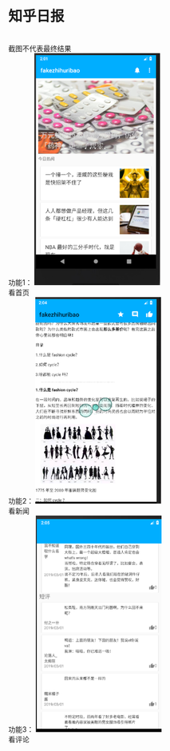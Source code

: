 

# 知乎日报
<br>截图不代表最终结果
<br>
功能1：
<img src="https://github.com/AsparaW/redrock.android.homework/blob/master/kaohe/img/1.png" width = "50%" height="50%"/>
<br>
看首页
<br>
功能2：
<img src="https://github.com/AsparaW/redrock.android.homework/blob/master/kaohe/img/2.png" width = "50%" height="50%"/>
<br>
看新闻
<br>
功能3：
<img src="https://github.com/AsparaW/redrock.android.homework/blob/master/kaohe/img/3.png" width = "50%" height="50%"/>
<br>
看评论
<br>
